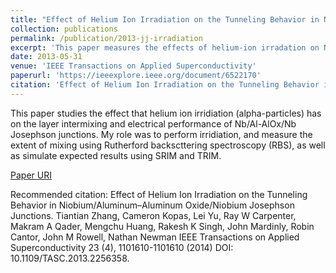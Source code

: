 ```yaml
---
title: "Effect of Helium Ion Irradiation on the Tunneling Behavior in Niobium/Aluminum–Aluminum Oxide/Niobium Josephson Junctions"
collection: publications
permalink: /publication/2013-jj-irradiation
excerpt: 'This paper measures the effects of helium-ion irradation on Nb/Al-AlOx/Nb Josephson Junctions.'
date: 2013-05-31
venue: 'IEEE Transactions on Applied Superconductivity'
paperurl: 'https://ieeexplore.ieee.org/document/6522170'
citation: 'Effect of Helium Ion Irradiation on the Tunneling Behavior in Niobium/Aluminum–Aluminum Oxide/Niobium Josephson Junctions. Tiantian Zhang, Cameron Kopas, Lei Yu, Ray W Carpenter, Makram A Qader, Mengchu Huang, Rakesh K Singh, John Mardinly, Robin Cantor, John M Rowell, Nathan Newman IEEE Transactions on Applied Superconductivity 23 (4), 1101610-1101610 (2014) DOI: 10.1109/TASC.2013.2256358'
---
```

This paper studies the effect that helium ion irridiation (alpha-particles) has on the layer intermixing and electrical performance of Nb/Al-AlOx/Nb Josephson junctions. My role was to perform irridiation, and measure the extent of mixing using Rutherford backscttering spectroscopy (RBS), as well as simulate expected results using SRIM and TRIM. 

[Paper URI](https://ieeexplore.ieee.org/document/6522170)

Recommended citation: Effect of Helium Ion Irradiation on the Tunneling Behavior in Niobium/Aluminum–Aluminum Oxide/Niobium Josephson Junctions. Tiantian Zhang, Cameron Kopas, Lei Yu, Ray W Carpenter, Makram A Qader, Mengchu Huang, Rakesh K Singh, John Mardinly, Robin Cantor, John M Rowell, Nathan Newman IEEE Transactions on Applied Superconductivity 23 (4), 1101610-1101610 (2014) DOI: 10.1109/TASC.2013.2256358.
